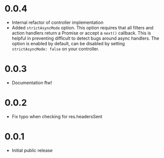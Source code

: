 # 0.0.4

* Internal refactor of controller implementation
* Added `strictAsyncMode` option. This option requires that all filters and action handlers return a Promise or accept a `next()` callback. This is helpful in preventing difficult to detect bugs around async handlers. The option is enabled by default, can be disabled by setting `strictAsyncMode: false` on your controller.


# 0.0.3

* Documentation ftw!


# 0.0.2

* Fix typo when checking for res.headersSent


# 0.0.1

* Initial public release
